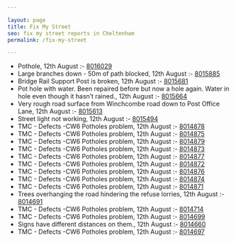 ```yaml
---

layout: page
title: Fix My Street
seo: fix my street reports in Cheltenham
permalink: /fix-my-street

---
```


<!-- fix_marker starts -->

- Pothole, 12th August :- [8016029](https://www.fixmystreet.com/report/8016029)
- Large branches down - 50m of path blocked, 12th August :- [8015885](https://www.fixmystreet.com/report/8015885)
- Bridge Rail Support Post is broken, 12th August :- [8015681](https://www.fixmystreet.com/report/8015681)
- Pot hole with water. Been repaired before but now a hole again. Water in hole even though it hasn’t rained., 12th August :- [8015664](https://www.fixmystreet.com/report/8015664)
- Very rough road surface from Winchcombe road down to Post Office Lane, 12th August :- [8015613](https://www.fixmystreet.com/report/8015613)
- Street light not working, 12th August :- [8015494](https://www.fixmystreet.com/report/8015494)
- TMC - Defects -CW6 Potholes  problem, 12th August :- [8014878](https://www.fixmystreet.com/report/8014878)
- TMC - Defects -CW6 Potholes  problem, 12th August :- [8014875](https://www.fixmystreet.com/report/8014875)
- TMC - Defects -CW6 Potholes  problem, 12th August :- [8014879](https://www.fixmystreet.com/report/8014879)
- TMC - Defects -CW6 Potholes  problem, 12th August :- [8014873](https://www.fixmystreet.com/report/8014873)
- TMC - Defects -CW6 Potholes  problem, 12th August :- [8014877](https://www.fixmystreet.com/report/8014877)
- TMC - Defects -CW6 Potholes  problem, 12th August :- [8014872](https://www.fixmystreet.com/report/8014872)
- TMC - Defects -CW6 Potholes  problem, 12th August :- [8014876](https://www.fixmystreet.com/report/8014876)
- TMC - Defects -CW6 Potholes  problem, 12th August :- [8014874](https://www.fixmystreet.com/report/8014874)
- TMC - Defects -CW6 Potholes  problem, 12th August :- [8014871](https://www.fixmystreet.com/report/8014871)
- Trees overhanging the road hindering the refuse lorries, 12th August :- [8014691](https://www.fixmystreet.com/report/8014691)
- TMC - Defects -CW6 Potholes  problem, 12th August :- [8014714](https://www.fixmystreet.com/report/8014714)
- TMC - Defects -CW6 Potholes  problem, 12th August :- [8014699](https://www.fixmystreet.com/report/8014699)
- Signs have different distances on them., 12th August :- [8014660](https://www.fixmystreet.com/report/8014660)
- TMC - Defects -CW6 Potholes  problem, 12th August :- [8014697](https://www.fixmystreet.com/report/8014697)

<!-- fix_marker ends -->